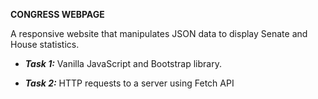 **CONGRESS WEBPAGE**

A responsive website that manipulates JSON data to display Senate and House statistics.

- ***Task 1:*** Vanilla JavaScript and Bootstrap library.

- ***Task 2:*** HTTP requests to a server using Fetch API
